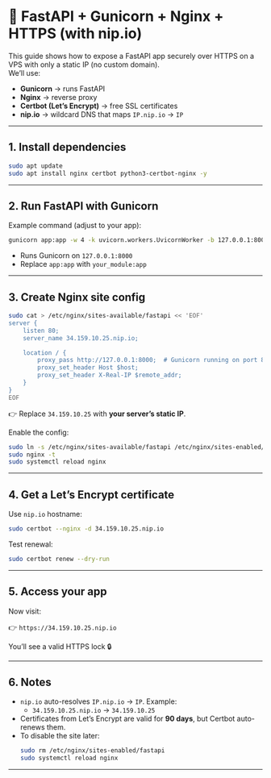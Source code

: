 # 🚀 FastAPI + Gunicorn + Nginx + HTTPS (with nip.io)

This guide shows how to expose a FastAPI app securely over HTTPS on a VPS with only a static IP (no custom domain).  
We’ll use:

- **Gunicorn** → runs FastAPI
- **Nginx** → reverse proxy
- **Certbot (Let’s Encrypt)** → free SSL certificates
- **nip.io** → wildcard DNS that maps `IP.nip.io` → `IP`

---

## 1. Install dependencies

```bash
sudo apt update
sudo apt install nginx certbot python3-certbot-nginx -y
```

---

## 2. Run FastAPI with Gunicorn

Example command (adjust to your app):

```bash
gunicorn app:app -w 4 -k uvicorn.workers.UvicornWorker -b 127.0.0.1:8000
```

- Runs Gunicorn on `127.0.0.1:8000`
- Replace `app:app` with `your_module:app`

---

## 3. Create Nginx site config

```bash
sudo cat > /etc/nginx/sites-available/fastapi << 'EOF'
server {
    listen 80;
    server_name 34.159.10.25.nip.io;

    location / {
        proxy_pass http://127.0.0.1:8000;  # Gunicorn running on port 8000
        proxy_set_header Host $host;
        proxy_set_header X-Real-IP $remote_addr;
    }
}
EOF
```

👉 Replace `34.159.10.25` with **your server’s static IP**.

Enable the config:

```bash
sudo ln -s /etc/nginx/sites-available/fastapi /etc/nginx/sites-enabled/
sudo nginx -t
sudo systemctl reload nginx
```

---

## 4. Get a Let’s Encrypt certificate

Use `nip.io` hostname:

```bash
sudo certbot --nginx -d 34.159.10.25.nip.io
```

Test renewal:

```bash
sudo certbot renew --dry-run
```

---

## 5. Access your app

Now visit:

👉 `https://34.159.10.25.nip.io`

You’ll see a valid HTTPS lock 🔒

---

## 6. Notes

- `nip.io` auto-resolves `IP.nip.io` → `IP`. Example:
  - `34.159.10.25.nip.io` → `34.159.10.25`
- Certificates from Let’s Encrypt are valid for **90 days**, but Certbot auto-renews them.
- To disable the site later:
  ```bash
  sudo rm /etc/nginx/sites-enabled/fastapi
  sudo systemctl reload nginx
  ```

---
